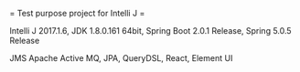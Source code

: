 = Test purpose project for Intelli J =

Intelli J 2017.1.6, JDK 1.8.0.161 64bit, Spring Boot 2.0.1 Release, Spring 5.0.5 Release

JMS Apache Active MQ, JPA, QueryDSL, React, Element UI

